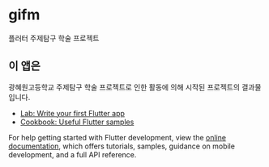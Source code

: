 # gifm

플러터 주제탐구 학술 프로젝트

## 이 앱은

광혜원고등학교 주제탐구 학술 프로젝트로 인한 활동에 의해 시작된 프로젝트의 결과물입니다.

- [Lab: Write your first Flutter app](https://docs.flutter.dev/get-started/codelab)
- [Cookbook: Useful Flutter samples](https://docs.flutter.dev/cookbook)

For help getting started with Flutter development, view the
[online documentation](https://docs.flutter.dev/), which offers tutorials,
samples, guidance on mobile development, and a full API reference.
